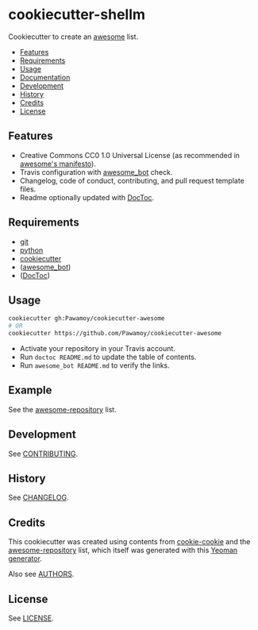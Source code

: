 # cookiecutter-shellm
Cookiecutter to create an [awesome](https://github.com/sindresorhus/awesome) list.

- [Features](#features)
- [Requirements](#requirements)
- [Usage](#usage)
- [Documentation](#documentation)
- [Development](#development)
- [History](#history)
- [Credits](#credits)
- [License](#license)

## Features
- Creative Commons CC0 1.0 Universal License (as recommended in
  [awesome's manifesto](https://github.com/sindresorhus/awesome/blob/master/awesome.md)).
- Travis configuration with [awesome_bot][awesome_bot] check.
- Changelog, code of conduct, contributing, and pull request template files.
- Readme optionally updated with [DocToc][doctoc].

## Requirements
- [git](https://git-scm.com/downloads)
- [python](https://www.python.org/downloads/)
- [cookiecutter](https://github.com/audreyr/cookiecutter)
- ([awesome_bot][awesome_bot])
- ([DocToc][doctoc])

## Usage
```bash
cookiecutter gh:Pawamoy/cookiecutter-awesome
# OR
cookiecutter https://github.com/Pawamoy/cookiecutter-awesome
```

- Activate your repository in your Travis account.
- Run `doctoc README.md` to update the table of contents.
- Run `awesome_bot README.md` to verify the links.

## Example
See the [awesome-repository](https://github.com/Pawamoy/awesome-repository) list.

## Development
See [CONTRIBUTING](CONTRIBUTING.md).

## History
See [CHANGELOG](CHANGELOG.md).

## Credits
This cookiecutter was created using contents from
[cookie-cookie](https://github.com/tuxredux/cookie-cookie) and the
[awesome-repository](https://github.com/Pawamoy/awesome-repository) list,
which itself was generated with this
[Yeoman generator](https://github.com/dar5hak/generator-awesome-list).

Also see [AUTHORS](AUTHORS.md).

## License
See [LICENSE](LICENSE).

[awesome_bot]: https://github.com/dkhamsing/awesome_bot
[doctoc]: https://github.com/thlorenz/doctoc
